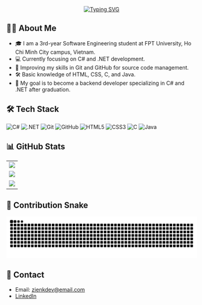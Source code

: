 <!-- Banner or Typing SVG -->
<p align="center">
  <a href="https://git.io/typing-svg"><img src="https://readme-typing-svg.herokuapp.com?font=Consolas&weight=900&pause=1000&color=3FFF8B&center=true&vCenter=true&width=435&lines=Hello%2C+I'm+ZienK!;Welcome+to+my+GitHub+Profile!" alt="Typing SVG" /></a>
</p>

## 👨‍💻 About Me
- 🎓 I am a 3rd-year Software Engineering student at FPT University, Ho Chi Minh City campus, Vietnam.
- 💻 Currently focusing on C# and .NET development.
- 🌱 Improving my skills in Git and GitHub for source code management.
- 🛠️ Basic knowledge of HTML, CSS, C, and Java.
- 🚀 My goal is to become a backend developer specializing in C# and .NET after graduation.

## 🛠️ Tech Stack
![C#](https://img.shields.io/badge/C%23-239120?style=for-the-badge&logo=c-sharp&logoColor=white)
![.NET](https://img.shields.io/badge/.NET-512BD4?style=for-the-badge&logo=dotnet&logoColor=white)
![Git](https://img.shields.io/badge/Git-F05032?style=for-the-badge&logo=git&logoColor=white)
![GitHub](https://img.shields.io/badge/GitHub-181717?style=for-the-badge&logo=github&logoColor=white)
![HTML5](https://img.shields.io/badge/HTML5-E34F26?style=for-the-badge&logo=html5&logoColor=white)
![CSS3](https://img.shields.io/badge/CSS3-1572B6?style=for-the-badge&logo=css3&logoColor=white)
![C](https://img.shields.io/badge/C-00599C?style=for-the-badge&logo=c&logoColor=white)
![Java](https://img.shields.io/badge/Java-ED8B00?style=for-the-badge&logo=java&logoColor=white)

## 📊 GitHub Stats
<table align="center">
  <tr>
    <td align="center">
      <img src="https://github-readme-stats.vercel.app/api?username=zienk&show_icons=true&theme=radical" />
    </td>
  </tr>
  <tr>
    <td align="center">
      <img src="https://streak-stats.demolab.com?user=zienk&theme=vue&hide_border=true" />
    </td>
  </tr>
  <tr>
    <td align="center">
      <img src="https://github-readme-stats.vercel.app/api/top-langs/?username=zienk&layout=compact&theme=radical" />
    </td>
  </tr>
</table>

## 🐍 Contribution Snake

<p align="center">
  <picture>
    <source media="(prefers-color-scheme: dark)" srcset="https://raw.githubusercontent.com/zienk/zienk/output/github-snake-dark.svg" />
    <source media="(prefers-color-scheme: light)" srcset="https://raw.githubusercontent.com/zienk/zienk/output/github-snake.svg" />
    <img alt="github-snake" src="https://raw.githubusercontent.com/zienk/zienk/output/github-snake.svg" />
  </picture>
</p>

## 🤝 Contact
- Email: zienkdev@email.com
- [LinkedIn](#) <!-- Add your LinkedIn link here -->

